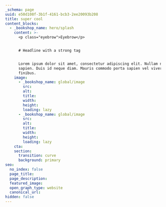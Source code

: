 ```yaml
---
_schema: page
uuid: e50d108f-3b1f-4161-bcb3-2ee20093b208
title: super cool
content_blocks:
  - _bookshop_name: hero/splash
    content: >-
      <p class="eyebrow">Eyebrow</p>


      # Headline with a strong tag


      Lorem ipsum dolor sit amet, consectetur adipiscing elit. Nullam non tellus
      sapien. Duis id neque diam. Mauris commodo porta sapien vel viverra. Sed
      finibus.
    image:
      - _bookshop_name: global/image
        src:
        alt:
        title:
        width:
        height:
        loading: lazy
      - _bookshop_name: global/image
        src:
        alt:
        title:
        width:
        height:
        loading: lazy
    cta:
    section:
      transition: curve
      background: primary
seo:
  no_index: false
  page_title:
  page_description:
  featured_image:
  open_graph_type: website
  canonical_url:
hidden: false
---
```

